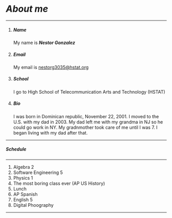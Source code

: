 # _About me_
---
1. ##### Name  
   My name is **_Nestor Gonzalez_** 
2. ##### Email  
   My email is nestorg3035@hstat.org  
3. ##### School  
   I go to High School of Telecommunication Arts and Technology (HSTAT)  
4. ##### Bio  
    I was born in Dominican republic, November 22, 2001. I moved to the U.S. with my dad in 2003. My dad left me with my grandma in NJ so he could go work in NY. My gradnmother took care of me until I was 7.  I began living with my dad after that.   
---
##### **Schedule** 
---
 1. Algebra 2   
 2. Software Engineering 5
 3. Physics 1 
 4. The most boring class ever (AP US History)
 5. Lunch
 6. AP Spanish
 7. English 5
 8. Digital Phoography
---